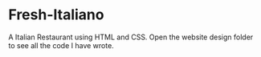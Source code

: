 # Fresh-Italiano
A Italian Restaurant using HTML and CSS. Open the website design folder to see all the code I have wrote.
